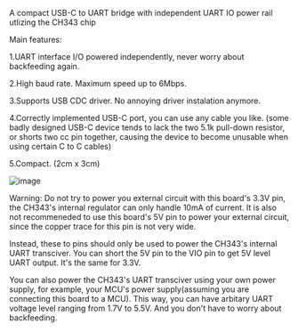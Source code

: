 A compact USB-C to UART bridge with independent UART IO power rail utlizing the CH343 chip

Main features:

  1.UART interface I/O powered independently, never worry about backfeeding again.

  2.High baud rate. Maximum speed up to 6Mbps.

  3.Supports USB CDC driver. No annoying driver instalation anymore.

  4.Correctly implemented USB-C port, you can use any cable you like.
  (some badly designed USB-C device tends to lack the two 5.1k pull-down resistor, or shorts two cc pin together, causing the device to become unusable when using certain C to C cables)

  5.Compact. (2cm x 3cm)

![image](https://github.com/RathBee/USBC-Serial/assets/157344506/339d0d1c-ced1-4360-be58-99b8133088ba)

Warning: Do not try to power you external circuit with this board's 3.3V pin, the CH343's internal regulator can only handle 10mA of current.
It is also not recommeneded to use this board's 5V pin to power your external circuit, since the copper trace for this pin is not very wide.

Instead, these to pins should only be used to power the CH343's internal UART transciver. 
You can short the 5V pin to the VIO pin to get 5V level UART output. It's the same for 3.3V.

You can also power the CH343's UART transciver using your own power supply, for example, your MCU's power supply(assuming you are connecting this board to a MCU).
This way, you can have arbitary UART voltage level ranging from 1.7V to 5.5V. And you don't have to worry about backfeeding.

